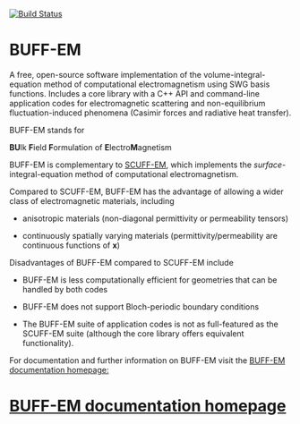 [![Build Status](https://travis-ci.org/HomerReid/buff-em.svg?branch=master)](https://travis-ci.org/HomerReid/scuff-em)

BUFF-EM
========

A free, open-source software implementation of the 
volume-integral-equation method of computational electromagnetism
using SWG basis functions.
Includes a core library with a C++ API and command-line application codes
for 
electromagnetic scattering and non-equilibrium fluctuation-induced 
phenomena (Casimir forces and radiative heat transfer).

BUFF-EM stands for

 **BU**lk **F**ield **F**ormulation of **E**lectro**M**agnetism

BUFF-EM is complementary to
[SCUFF-EM](http://homerreid.github.io/scuff-em-documentation),
which implements the
*surface*-integral-equation method of computational electromagnetism.

Compared to SCUFF-EM, BUFF-EM has the advantage of allowing
a wider class of electromagnetic materials, including

+ anisotropic materials (non-diagonal permittivity or permeability tensors)

+ continuously spatially varying materials (permittivity/permeability are continuous functions of **x**)

Disadvantages of BUFF-EM compared to SCUFF-EM include

+ BUFF-EM is less computationally efficient for geometries that can be handled by both codes

+ BUFF-EM does not support Bloch-periodic boundary conditions

+ The BUFF-EM suite of application codes is not as full-featured as
  the SCUFF-EM suite (although the core library offers equivalent functionality).

For documentation and further information on BUFF-EM visit the [BUFF-EM documentation homepage:](http://homerreid.github.io/buff-em-documentation)

# [BUFF-EM documentation homepage](http://homerreid.github.io/buff-em-documentation)
